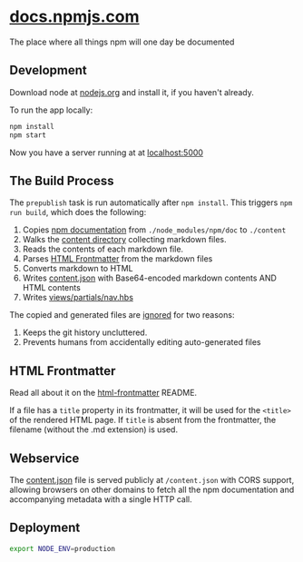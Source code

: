 # [docs.npmjs.com](https://docs.npmjs.com)

The place where all things npm will one day be documented

## Development

Download node at [nodejs.org](http://nodejs.org) and install it, if you haven't already.

To run the app locally:

```sh
npm install
npm start
```

Now you have a server running at at [localhost:5000](http://localhost:5000)

## The Build Process

The `prepublish` task is run automatically after `npm install`. This
triggers `npm run build`, which does the following:

1. Copies [npm documentation](https://github.com/npm/npm/tree/master/doc) from `./node_modules/npm/doc` to `./content`
1. Walks the [content directory](/content) collecting markdown files.
1. Reads the contents of each markdown file.
1. Parses [HTML Frontmatter](#html-frontmatter) from the markdown files
1. Converts markdown to HTML
1. Writes [content.json](/content.json) with Base64-encoded markdown contents AND HTML contents
1. Writes [views/partials/nav.hbs](/views/partials/nav.hbs)

The copied and generated files are [ignored](/.gitignore) for two reasons:

1. Keeps the git history uncluttered.
1. Prevents humans from accidentally editing auto-generated files

## HTML Frontmatter

Read all about it on the [html-frontmatter](https://www.npmjs.org/package/html-frontmatter) README.

If a file has a `title` property in its frontmatter, it will be used for
the `<title>` of the rendered HTML page. If `title` is absent from the
frontmatter, the filename (without the .md extension) is used.

## Webservice

The [content.json](/content.json) file is served publicly at `/content.json`
with CORS support, allowing browsers on other domains to fetch all the npm
documentation and accompanying metadata with a single HTTP call.

## Deployment

```sh
export NODE_ENV=production
```
